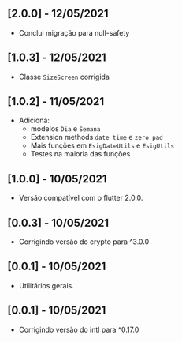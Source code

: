 ## [2.0.0] - 12/05/2021
* Conclui migração para null-safety

## [1.0.3] - 12/05/2021

* Classe `SizeScreen` corrigida

## [1.0.2] - 11/05/2021

* Adiciona: 
    - modelos `Dia` e `Semana`
    - Extension methods `date_time` e `zero_pad`
    - Mais funções em `EsigDateUtils` e `EsigUtils`
    - Testes na maioria das funções

## [1.0.0] - 10/05/2021

* Versão compatível com o flutter 2.0.0.

## [0.0.3] - 10/05/2021

* Corrigindo versão do crypto para ^3.0.0

## [0.0.1] - 10/05/2021

* Utilitários gerais.

## [0.0.1] - 10/05/2021

* Corrigindo versão do intl para ^0.17.0

